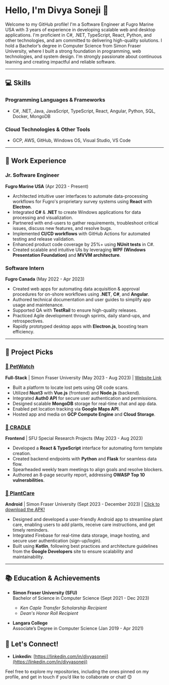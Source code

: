 # Hello, I'm Divya Soneji 👋

Welcome to my GitHub profile! I'm a Software Engineer at Fugro Marine USA with 3 years of experience in developing scalable web and desktop applications. I'm proficient in C#, .NET, TypeScript, React, Python, and other technologies, and am committed to delivering high-quality solutions. I hold a Bachelor’s degree in Computer Science from Simon Fraser University, where I built a strong foundation in programming, web technologies, and system design. I'm strongly passionate about continuous learning and creating impactful and reliable software.

---

## 💻 Skills

### **Programming Languages & Frameworks**
- C#, .NET, Java, JavaScript, TypeScript,  React, Angular, Python, SQL, Docker, MongoDB

### **Cloud Technologies & Other Tools**
- GCP, AWS, GitHub, Windows OS, Visual Studio, VS Code

---

## 💼 Work Experience

### **Jr. Software Engineer**  
**Fugro Marine USA** (Apr 2023 - Present)  
- Architected intuitive user interfaces to automate data-processing workflows for Fugro's proprietary survey systems using **React** with **Electron**.
- Integrated **C#** & **.NET** to create Windows applications for data processing and visualization.
- Partnered with end-users to gather requirements, troubleshoot critical issues, discuss new features, and resolve bugs.
- Implemented **CI/CD workflows** with GitHub Actions for automated testing and release validation.  
- Enhanced product code coverage by 25%+ using **NUnit tests** in C#.  
- Created scalable and intuitive UIs by leveraging **WPF (Windows Presentation Foundation)** and **MVVM architecture**.  

### **Software Intern**  
**Fugro Canada** (May 2022 - Apr 2023)  
- Created web apps for automating data acquisition & approval procedures for on-shore workflows using **.NET**, **C#**, and **Angular**.  
- Authored technical documentation and user guides to simplify app usage and maintenance.  
- Supported QA with **TestRail** to ensure high-quality releases.  
- Practiced Agile development through sprints, daily stand-ups, and retrospectives.  
- Rapidly prototyped desktop apps with **Electron.js**, boosting team efficiency.

---

## 🚀 Project Picks

### **[🔗 PetWatch](https://github.com/SFU-CMPT372-Team5/PetWatch)**  
**Full-Stack** | Simon Fraser University (May 2023 - Aug 2023) | [Website Link](https://petwatch.website/) 
- Built a platform to locate lost pets using QR code scans.  
- Utilized **Nuxt3** with **Vue.js** (frontend) and **Node.js** (backend).  
- Integrated **Auth0 API** for secure user authentication and permissions.  
- Designed scalable **MongoDB** storage for real-time chat and app data.  
- Enabled pet location tracking via **Google Maps API**.  
- Hosted app and media on **GCP Compute Engine** and **Cloud Storage**.

### **[🔗 CRADLE](https://github.com/drbfraser/CRADLE-Platform)**  
**Frontend** | SFU Special Research Projects (May 2023 - Aug 2023)
- Developed a **React & TypeScript** interface for automating form template creation.  
- Created backend endpoints with **Python** and **Flask** for seamless data flow.  
- Spearheaded weekly team meetings to align goals and resolve blockers.  
- Authored an 8-page security report, addressing **OWASP Top 10 vulnerabilities**.

### **[🔗 PlantCare](https://github.com/CMPT362-PlantCare/PlantCare)**
**Android** | Simon Fraser University (Sept 2023 - December 2023)  | [Click to download the APK!](https://cmpt362-plantcare.github.io/ShowcaseWebsite/PlantCare.zip)
- Designed and developed a user-friendly Android app to streamline plant care, enabling users to add plants, receive care instructions, and get timely reminders.
- Integrated Firebase for real-time data storage, image hosting, and secure user authentication (sign-up/login).
- Built using **Kotlin**, following best practices and architecture guidelines from the **Google Developers** site to ensure scalability and maintainability.
  
---

## 📚 Education & Achievements

- **Simon Fraser University (SFU)**  
  Bachelor of Science in Computer Science (Sept 2021 - Dec 2023)  
  - _Ken Caple Transfer Scholarship Recipient_
  - _Dean's Honor Roll Recipient_

- **Langara College**  
  Associate’s Degree in Computer Science (Jan 2019 - Apr 2021)  

## 🌟 Let's Connect!

- **Linkedin**: [https://linkedin.com/in/divyasoneji](https://linkedin.com/in/divyasoneji)
  

Feel free to explore my repositories, including the ones pinned on my profile, and get in touch if you’d like to collaborate or chat! 😊
